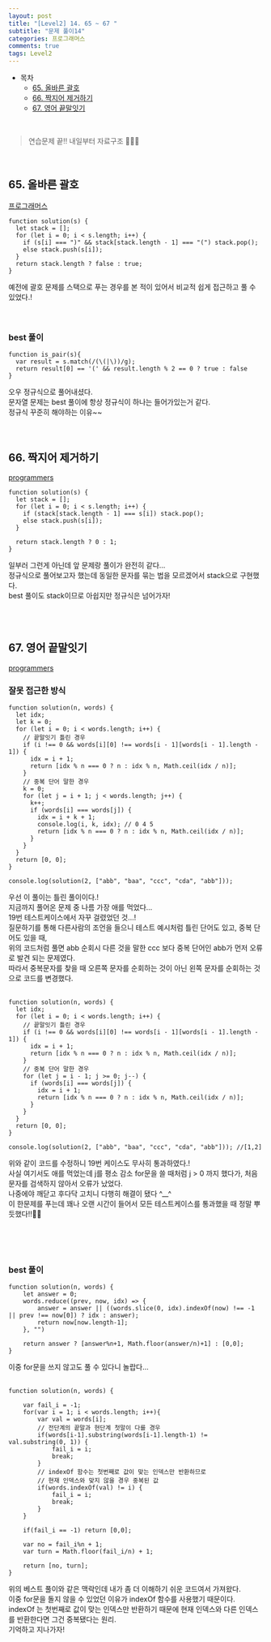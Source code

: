 ```yaml
---
layout: post
title: "[Level2] 14. 65 ~ 67 "
subtitle: "문제 풀이14"
categories: 프로그래머스
comments: true
tags: Level2
---
```


- 목차
  - [65. 올바른 괄호](#)
  - [66. 짝지어 제거하기](#)
  - [67. 영어 끝말잇기](#)


<br>

> 연습문제 끝!! 내일부터 자료구조 👋👋👋

<br>

## 65. 올바른 괄호

[프로그래머스](https://programmers.co.kr/learn/courses/30/lessons/12909) <br>

```
function solution(s) {
  let stack = [];
  for (let i = 0; i < s.length; i++) {
    if (s[i] === ")" && stack[stack.length - 1] === "(") stack.pop();
    else stack.push(s[i]);
  }
  return stack.length ? false : true;
}
```

예전에 괄호 문제를 스택으로 푸는 경우를 본 적이 있어서 비교적 쉽게 접근하고 풀 수 있었다.!<br><br><br>


### best 풀이

```
function is_pair(s){
  var result = s.match(/(\(|\))/g);
  return result[0] == '(' && result.length % 2 == 0 ? true : false
}
```

오우 정규식으로 풀어내셨다.<br>
문자열 문제는 best 풀이에 항상 정규식이 하나는 들어가있는거 같다.<br>
정규식 꾸준히 해야하는 이유~~<br><br><br>


## 66. 짝지어 제거하기

[programmers](https://programmers.co.kr/learn/courses/30/lessons/12973) <br>

```
function solution(s) {
  let stack = [];
  for (let i = 0; i < s.length; i++) {
    if (stack[stack.length - 1] === s[i]) stack.pop();
    else stack.push(s[i]);
  }

  return stack.length ? 0 : 1;
}
```

일부러 그런게 아닌데 앞 문제랑 풀이가 완전히 같다...<br>
정규식으로 풀어보고자 했는데 동일한 문자를 묶는 법을 모르겠어서 stack으로 구현했다.<br>
best 풀이도 stack이므로 아쉽지만 정규식은 넘어가자!<br>


<br><br>




## 67. 영어 끝말잇기

[programmers](https://programmers.co.kr/learn/courses/30/lessons/12981) <br>


### 잘못 접근한 방식

```
function solution(n, words) {
  let idx;
  let k = 0;
  for (let i = 0; i < words.length; i++) {
    // 끝말잇기 틀린 경우
    if (i !== 0 && words[i][0] !== words[i - 1][words[i - 1].length - 1]) {
      idx = i + 1;
      return [idx % n === 0 ? n : idx % n, Math.ceil(idx / n)];
    }
    // 중복 단어 말한 경우
    k = 0;
    for (let j = i + 1; j < words.length; j++) {
      k++;
      if (words[i] === words[j]) {
        idx = i + k + 1;
        console.log(i, k, idx); // 0 4 5
        return [idx % n === 0 ? n : idx % n, Math.ceil(idx / n)];
      }
    }
  }
  return [0, 0];
}

console.log(solution(2, ["abb", "baa", "ccc", "cda", "abb"]));
```

우선 이 풀이는 틀린 풀이이다.!<br>
지금까지 풀어온 문제 중 나름 가장 애를 먹었다...<br>
19번 테스트케이스에서 자꾸 걸렸었던 것...! <br>
질문하기를 통해 다른사람의 조언을 들으니 테스트 예시처럼 틀린 단어도 있고, 중복 단어도 있을 때,<br>
위의 코드처럼 풀면 abb 순회시 다른 것을 말한 ccc 보다 중복 단어인 abb가 먼저 오류로 발견 되는 문제였다.<br>
따라서 중복문자를 찾을 때 오른쪽 문자를 순회하는 것이 아닌 왼쪽 문자를 순회하는 것으로 코드를 변경했다.<br><br>

````
function solution(n, words) {
  let idx;
  for (let i = 0; i < words.length; i++) {
    // 끝말잇기 틀린 경우
    if (i !== 0 && words[i][0] !== words[i - 1][words[i - 1].length - 1]) {
      idx = i + 1;
      return [idx % n === 0 ? n : idx % n, Math.ceil(idx / n)];
    }
    // 중복 단어 말한 경우
    for (let j = i - 1; j >= 0; j--) {
      if (words[i] === words[j]) {
        idx = i + 1;
        return [idx % n === 0 ? n : idx % n, Math.ceil(idx / n)];
      }
    }
  }
  return [0, 0];
}

console.log(solution(2, ["abb", "baa", "ccc", "cda", "abb"])); //[1,2]
````

위와 같이 코드를 수정하니 19번 케이스도 무사히 통과하였다.!<br>
사실 여기서도 애를 먹었는데 j를 평소 감소 for문을 쓸 때처럼 j > 0 까지 했다가, 처음 문자를 검색하지 않아서 오류가 났었다.<br>
나중에야 깨닫고 후다닥 고치니 다행히 해결이 됐다 ^__^<br>
이 한문제를 푸는데 꽤나 오랜 시간이 들어서 모든 테스트케이스를 통과했을 때 정말 뿌듯했다!!🤩🤩

<br><br><br>

### best 풀이

```
function solution(n, words) {
    let answer = 0;
    words.reduce((prev, now, idx) => {
        answer = answer || ((words.slice(0, idx).indexOf(now) !== -1 || prev !== now[0]) ? idx : answer);
        return now[now.length-1];
    }, "")

    return answer ? [answer%n+1, Math.floor(answer/n)+1] : [0,0];
}
```

이중 for문을 쓰지 않고도 풀 수 있다니 놀랍다...<br><br>

```
function solution(n, words) {

    var fail_i = -1;
    for(var i = 1; i < words.length; i++){
        var val = words[i];
        // 전단계의 끝말과 현단계 첫말이 다를 경우
        if(words[i-1].substring(words[i-1].length-1) != val.substring(0, 1)) {
            fail_i = i;
            break;
        } 
        // indexOf 함수는 첫번째로 값이 맞는 인덱스만 반환하므로
        // 현재 인덱스와 맞지 않을 경우 중복된 값
        if(words.indexOf(val) != i) {
            fail_i = i;
            break;
        }
    }

    if(fail_i == -1) return [0,0];

    var no = fail_i%n + 1;
    var turn = Math.floor(fail_i/n) + 1; 

    return [no, turn];
}
```

위의 베스트 풀이와 같은 맥락인데 내가 좀 더 이해하기 쉬운 코드여서 가져왔다.<br>
이중 for문을 돌지 않을 수 있었던 이유가 indexOf 함수를 사용했기 때문이다.<br>
indexOf 는 첫번째로 값이 맞는 인덱스만 반환하기 때문에 현재 인덱스와 다른 인덱스를 반환한다면 그건 중복됐다는 원리.<br>
기억하고 지나가자!<br>

